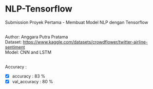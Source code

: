 # NLP-Tensorflow
Submission Proyek Pertama - Membuat Model NLP dengan Tensorflow

<br>Author: Anggara Putra Pratama
<br>Dataset: https://www.kaggle.com/datasets/crowdflower/twitter-airline-sentiment
<br>Model: CNN and LSTM

<br>Accuracy :
- [x] accuracy     : 83 %
- [x] val_accuracy : 80 %
